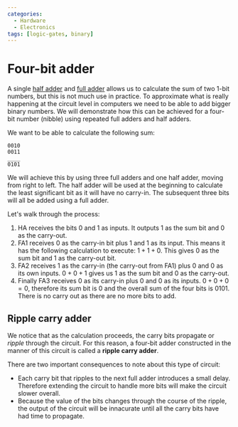 ```yaml
---
categories:
  - Hardware
  - Electronics
tags: [logic-gates, binary]
---
```


# Four-bit adder

A single
[half adder](Half_adder_and_full_adder.md#half-adder)
and
[full adder](Half_adder_and_full_adder.md#fufll-adder)
allows us to calculate the sum of two 1-bit numbers, but this is not much use in
practice. To approximate what is really happening at the circuit level in
computers we need to be able to add bigger binary numbers. We will demonstrate
how this can be achieved for a four-bit number (nibble) using repeated full
adders and half adders.

We want to be able to calculate the following sum:

```
0010
0011
____
0101
```

We will achieve this by using three full adders and one half adder, moving from
right to left. The half adder will be used at the beginning to calculate the
least significant bit as it will have no carry-in. The subsequent three bits
will all be added using a full adder.

Let's walk through the process:

>

1. HA receives the bits $0$ and $1$ as inputs. It outputs $1$ as the sum bit and
   $0$ as the carry-out.
2. FA1 receives $0$ as the carry-in bit plus $1$ and $1$ as its input. This
   means it has the following calculation to execute: $1 + 1 + 0$. This gives
   $0$ as the sum bit and $1$ as the carry-out bit.
3. FA2 receives $1$ as the carry-in (the carry-out from FA1) plus $0$ and $0$ as
   its own inputs. $0 + 0 + 1$ gives us $1$ as the sum bit and $0$ as the
   carry-out.
4. Finally FA3 receives $0$ as its carry-in plus $0$ and $0$ as its inputs.
   $0 + 0 + 0 = 0$, therefore its sum bit is $0$ and the overall sum of the four
   bits is $0101$. There is no carry out as there are no more bits to add.

## Ripple carry adder

We notice that as the calculation proceeds, the carry bits propagate or _ripple_
through the circuit. For this reason, a four-bit adder constructed in the manner
of this circuit is called a **ripple carry adder**.

There are two important consequences to note about this type of circuit:

- Each carry bit that ripples to the next full adder introduces a small delay.
  Therefore extending the circuit to handle more bits will make the circuit
  slower overall.
- Because the value of the bits changes through the course of the ripple, the
  output of the circuit will be innacurate until all the carry bits have had
  time to propagate.
